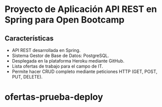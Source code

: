 # Proyecto de Aplicación API REST en Spring para Open Bootcamp

## Características
* API REST desarrollada en Spring.
* Sistema Gestor de Base de Datos: PostgreSQL.
* Desplegada en la plataforma Heroku mediante GitHub.
* Lista ofertas de trabajo para el campo de IT.
* Permite hacer CRUD completo mediante peticiones HTTP (GET, POST, PUT, DELETE).
# ofertas-prueba-deploy
